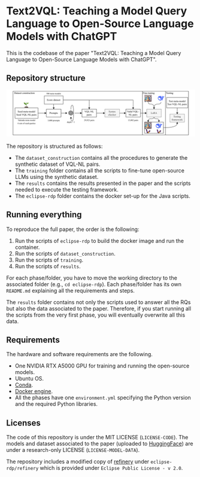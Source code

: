 # Text2VQL: Teaching a Model Query Language to Open-Source Language Models with ChatGPT

This is the codebase of the paper "Text2VQL: Teaching a Model Query Language to Open-Source Language Models with ChatGPT".

## Repository structure

![](./figures/text2vql-1.png)

The repository is structured as follows:
* The `dataset_construction` contains all the procedures to generate the synthetic dataset of VQL-NL pairs.
* The `training` folder contains all the scripts to fine-tune open-source LLMs using the synthetic dataset.
* The `results` contains the results presented in the paper and the scripts needed to execute the testing framework.
* The `eclipse-rdp` folder contains the docker set-up for the Java scripts.

## Running everything
To reproduce the full paper, the order is the following:
1. Run the scripts of `eclipse-rdp` to build the docker image and run the container.
2. Run the scripts of `dataset_construction`.
3. Run the scripts of `training`.
4. Run the scripts of `results`.

For each phase/folder, you have to move the working directory to the associated folder (e.g., `cd eclipse-rdp`).
Each phase/folder has its own `README.md` explaining all the requirements and steps.

The `results` folder contains not only the scripts used to answer all the RQs but also
the data associated to the paper. Therefore, if you start running all the scripts from the very first phase,
you will eventually overwrite all this data.

## Requirements

The hardware and software requirements are the following.

* One NVIDIA RTX A5000 GPU for training and running the open-source models.
* Ubuntu OS.
* [Conda](https://docs.anaconda.com/free/miniconda/).
* [Docker engine](https://docs.docker.com/engine/install/ubuntu/).
* All the phases have one `environment.yml` specifying the Python version and the required Python libraries.

## Licenses

The code of this repository is under the MIT LICENSE (`LICENSE-CODE`). The models and dataset associated to the paper 
(uploaded to [HuggingFace](https://huggingface.co/PELAB-LiU)) are under a research-only LICENSE (`LICENSE-MODEL-DATA`).

The repository includes a modified copy of [refinery](https://github.com/graphs4value/refinery) under `eclipse-rdp/refinery` 
which is provided under `Eclipse Public License - v 2.0`.